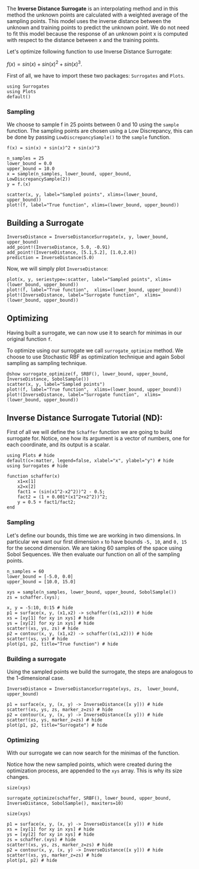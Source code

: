 The **Inverse Distance Surrogate** is an interpolating method and in this method the unknown points are calculated with a weighted average of the sampling points. This model uses the inverse distance between the unknown and training points to predict the unknown point. We do not need to fit this model because the response of an unknown point x is computed with respect to the distance between x and the training points.

Let's optimize following function to use Inverse Distance Surrogate:

$f(x) = sin(x) + sin(x)^2 + sin(x)^3$.

First of all, we have to import these two packages: `Surrogates` and `Plots`.

```@example Inverse_Distance1D
using Surrogates
using Plots
default()
```


### Sampling

We choose to sample f in 25 points between 0 and 10 using the `sample` function. The sampling points are chosen using a Low Discrepancy, this can be done by passing `LowDiscrepancySample()` to the `sample` function.

```@example Inverse_Distance1D
f(x) = sin(x) + sin(x)^2 + sin(x)^3

n_samples = 25
lower_bound = 0.0
upper_bound = 10.0
x = sample(n_samples, lower_bound, upper_bound, LowDiscrepancySample(2))
y = f.(x)

scatter(x, y, label="Sampled points", xlims=(lower_bound, upper_bound))
plot!(f, label="True function", xlims=(lower_bound, upper_bound))
```


## Building a Surrogate

```@example Inverse_Distance1D
InverseDistance = InverseDistanceSurrogate(x, y, lower_bound, upper_bound)
add_point!(InverseDistance, 5.0, -0.91)
add_point!(InverseDistance, [5.1,5.2], [1.0,2.0])
prediction = InverseDistance(5.0)
```

Now, we will simply plot `InverseDistance`:

```@example Inverse_Distance1D
plot(x, y, seriestype=:scatter, label="Sampled points", xlims=(lower_bound, upper_bound))
plot!(f, label="True function",  xlims=(lower_bound, upper_bound))
plot!(InverseDistance, label="Surrogate function",  xlims=(lower_bound, upper_bound))
```


## Optimizing

Having built a surrogate, we can now use it to search for minimas in our original function `f`.

To optimize using our surrogate we call `surrogate_optimize` method. We choose to use Stochastic RBF as optimization technique and again Sobol sampling as sampling technique.

```@example Inverse_Distance1D
@show surrogate_optimize(f, SRBF(), lower_bound, upper_bound, InverseDistance, SobolSample())
scatter(x, y, label="Sampled points")
plot!(f, label="True function",  xlims=(lower_bound, upper_bound))
plot!(InverseDistance, label="Surrogate function",  xlims=(lower_bound, upper_bound))
```


## Inverse Distance Surrogate Tutorial (ND):

First of all we will define the `Schaffer` function we are going to build surrogate for. Notice, one how its argument is a vector of numbers, one for each coordinate, and its output is a scalar.

```@example Inverse_DistanceND
using Plots # hide
default(c=:matter, legend=false, xlabel="x", ylabel="y") # hide
using Surrogates # hide

function schaffer(x)
    x1=x[1]
    x2=x[2]
    fact1 = (sin(x1^2-x2^2))^2 - 0.5;
    fact2 = (1 + 0.001*(x1^2+x2^2))^2;
    y = 0.5 + fact1/fact2;
end
```


### Sampling

Let's define our bounds, this time we are working in two dimensions. In particular we want our first dimension `x` to have bounds `-5, 10`, and `0, 15` for the second dimension. We are taking 60 samples of the space using Sobol Sequences. We then evaluate our function on all of the sampling points.

```@example Inverse_DistanceND
n_samples = 60
lower_bound = [-5.0, 0.0]
upper_bound = [10.0, 15.0]

xys = sample(n_samples, lower_bound, upper_bound, SobolSample())
zs = schaffer.(xys);
```

```@example Inverse_DistanceND
x, y = -5:10, 0:15 # hide
p1 = surface(x, y, (x1,x2) -> schaffer((x1,x2))) # hide
xs = [xy[1] for xy in xys] # hide
ys = [xy[2] for xy in xys] # hide
scatter!(xs, ys, zs) # hide
p2 = contour(x, y, (x1,x2) -> schaffer((x1,x2))) # hide
scatter!(xs, ys) # hide
plot(p1, p2, title="True function") # hide
```


### Building a surrogate
Using the sampled points we build the surrogate, the steps are analogous to the 1-dimensional case.

```@example Inverse_DistanceND
InverseDistance = InverseDistanceSurrogate(xys, zs,  lower_bound, upper_bound)
```

```@example Inverse_DistanceND
p1 = surface(x, y, (x, y) -> InverseDistance([x y])) # hide
scatter!(xs, ys, zs, marker_z=zs) # hide
p2 = contour(x, y, (x, y) -> InverseDistance([x y])) # hide
scatter!(xs, ys, marker_z=zs) # hide
plot(p1, p2, title="Surrogate") # hide
```


### Optimizing
With our surrogate we can now search for the minimas of the function.

Notice how the new sampled points, which were created during the optimization process, are appended to the `xys` array.
This is why its size changes.

```@example Inverse_DistanceND
size(xys)
```
```@example Inverse_DistanceND
surrogate_optimize(schaffer, SRBF(), lower_bound, upper_bound, InverseDistance, SobolSample(), maxiters=10)
```
```@example Inverse_DistanceND
size(xys)
```

```@example Inverse_DistanceND
p1 = surface(x, y, (x, y) -> InverseDistance([x y])) # hide
xs = [xy[1] for xy in xys] # hide
ys = [xy[2] for xy in xys] # hide
zs = schaffer.(xys) # hide
scatter!(xs, ys, zs, marker_z=zs) # hide
p2 = contour(x, y, (x, y) -> InverseDistance([x y])) # hide
scatter!(xs, ys, marker_z=zs) # hide
plot(p1, p2) # hide
```
